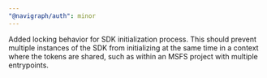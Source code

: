 ```yaml
---
"@navigraph/auth": minor
---
```


Added locking behavior for SDK initialization process. This should prevent multiple instances of the SDK from initializing at the same time in a context where the tokens are shared, such as within an MSFS project with multiple entrypoints.
